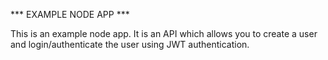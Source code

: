 *** EXAMPLE NODE APP ***

This is an example node app. It is an API which allows you to create a user and login/authenticate the user using JWT authentication.

